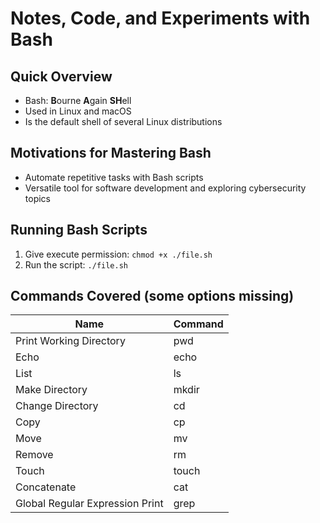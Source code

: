 # Notes, Code, and Experiments with Bash

## Quick Overview
- Bash: **B**ourne **A**gain **SH**ell
- Used in Linux and macOS
- Is the default shell of several Linux distributions

## Motivations for Mastering Bash
- Automate repetitive tasks with Bash scripts
- Versatile tool for software development and exploring cybersecurity topics

## Running Bash Scripts
1. Give execute permission: `chmod +x ./file.sh`
2. Run the script: `./file.sh`

## Commands Covered (some options missing)
| Name                            | Command  |
|---------------------------------|----------|
| Print Working Directory         | pwd      |
| Echo                            | echo     |
| List                            | ls       |
| Make Directory                  | mkdir    |
| Change Directory                | cd       |
| Copy                            | cp       |
| Move                            | mv       |
| Remove                          | rm       |
| Touch                           | touch    |
| Concatenate                     | cat      |
| Global Regular Expression Print | grep     |
